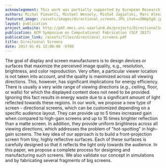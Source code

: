 ```yaml
---
acknowlegement: This work was partially supported by European Research Council (ERC) grant 321135 CREATIV.
authors: Michal Piovarči, Michael Wessely, Michał Jagielski, Marc Alexa, Wojciech Matusik, and Piotr Didyk
featured_image: /assets/images/directional_screens.JPG_itok=u2Nmp5gO.jpeg
layout: publication
project_website: http://pdf.mmci.uni-saarland.de/projects/DirectionalScreens/
publication: ACM Symposium on Computational Fabrication (SCF 2017)
publication_link: /assets/files/directional_screens.pdf
title: Directional Screens
date: 2017-01-01 12:00:00 -0700
---
```


The goal of display and screen manufacturers is to design devices or surfaces that maximize the perceived image quality, e.g., resolution, brightness, and color reproduction. Very often, a particular viewer location is not taken into account, and the quality is maximized across all viewing directions. This, however, has significant implications for energy efficiency. There is usually a very wide range of viewing directions (e.g., ceiling, floor, or walls) for which the displayed content does not need to be provided. Ignoring this fact results in energy waste due to a significant amount of light reflected towards these regions. In our work, we propose a new type of screen - directional screens, which can be customized depending on a specific audience layout. They can provide up to 5 times increased gain when compared to high-gain screens and up to 15 times brighter reflection than a matte screen. In addition, they provide uniform brightness across all viewing directions, which addresses the problem of "hot-spotting" in high-gain screens. The key idea of our approach is to build a front-projection screen from tiny, highly reflective surfaces. Each of these surfaces is carefully designed so that it reflects the light only towards the audience. In this paper, we propose a complete process for designing and manufacturing such screens. We also validate our concept in simulations and by fabricating several fragments of big screens.